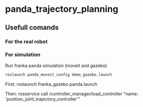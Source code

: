 # panda_trajectory_planning

## Usefull comands

### For the real robot


### For simulation
Run franka panda simulation (moveit and gazebo)
```bash
roslaunch panda_moveit_config demo_gazebo.launch
```

First:
roslaunch franka_gazebo panda.launch

Then:
rosservice call /controller_manager/load_controller "name: 'position_joint_trajectory_controller'"
